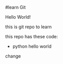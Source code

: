 #learn Git

Hello World!

this is git repo to learn

this repo has these code:
- python hello world

change